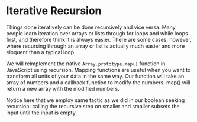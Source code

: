 # Iterative Recursion

Things done iteratively can be done recursively and vice versa. Many people learn iteration over arrays or lists through for loops and while loops first, and therefore think it is always easier. There are some cases, however, where recursing through an array or list is actually much easier and more eloquent than a typical loop.

We will reimplement the native `Array.prototype.map()` function in JavaScript using recursion. Mapping functions are useful when you want to transform all units of your data in the same way. Our function will take an array of numbers and a callback function to modify the numbers. map() will return a new array with the modified numbers.

Notice here that we employ same tactic as we did in our boolean seeking recursion: calling the recursive step on smaller and smaller subsets the input until the input is empty.
